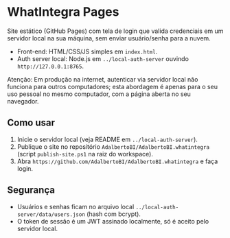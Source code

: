 # WhatIntegra Pages

Site estático (GitHub Pages) com tela de login que valida credenciais em um servidor local na sua máquina, sem enviar usuário/senha para a nuvem.

- Front-end: HTML/CSS/JS simples em `index.html`.
- Auth server local: Node.js em `../local-auth-server` ouvindo `http://127.0.0.1:8765`.

Atenção: Em produção na internet, autenticar via servidor local não funciona para outros computadores; esta abordagem é apenas para o seu uso pessoal no mesmo computador, com a página aberta no seu navegador.

## Como usar

1. Inicie o servidor local (veja README em `../local-auth-server`).
2. Publique o site no repositório `AdalbertoBI/AdalbertoBI.whatintegra` (script `publish-site.ps1` na raiz do workspace).
3. Abra `https://github.com/AdalbertoBI/AdalbertoBI.whatintegra` e faça login.

## Segurança

- Usuários e senhas ficam no arquivo local `../local-auth-server/data/users.json` (hash com bcrypt).
- O token de sessão é um JWT assinado localmente, só é aceito pelo servidor local.